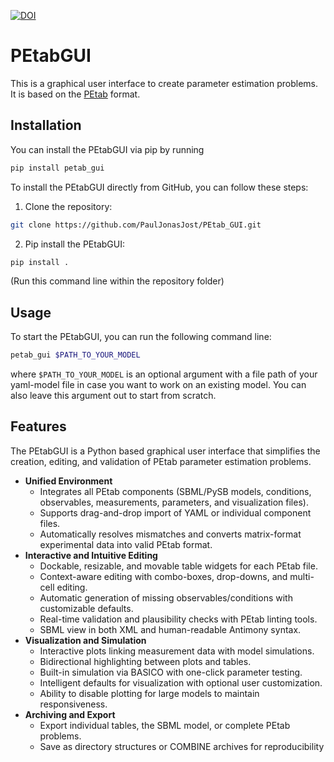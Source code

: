 [![DOI](https://zenodo.org/badge/DOI/10.5281/zenodo.15355753.svg)](https://doi.org/10.5281/zenodo.15355753)
# PEtabGUI


This is a graphical user interface to create parameter estimation problems. It is 
based on the [PEtab](https://petab.readthedocs.io/en/latest/#) format.

## Installation

You can install the PEtabGUI via pip by running
```bash
pip install petab_gui
```

To install the PEtabGUI directly from GitHub, you can follow these steps:

1. Clone the repository:
```bash
git clone https://github.com/PaulJonasJost/PEtab_GUI.git
```

2. Pip install the PEtabGUI:
```bash
pip install .
```
(Run this command line within the repository folder)


## Usage

To start the PEtabGUI, you can run the following command line:
```bash
petab_gui $PATH_TO_YOUR_MODEL
```
where `$PATH_TO_YOUR_MODEL` is an optional argument with a file path of your 
yaml-model file in case you want to work on an existing model. You can also leave this 
argument out to start from scratch.

## Features

The PEtabGUI is a Python based graphical user interface that simplifies the creation, 
editing, and validation of PEtab parameter estimation problems.
- **Unified Environment**
  - Integrates all PEtab components (SBML/PySB models, conditions, observables, 
    measurements, parameters, and visualization files). 
  - Supports drag-and-drop import of YAML or individual component files. 
  - Automatically resolves mismatches and converts matrix-format experimental data 
    into valid PEtab format.
- **Interactive and Intuitive Editing**
  - Dockable, resizable, and movable table widgets for each PEtab file. 
  - Context-aware editing with combo-boxes, drop-downs, and multi-cell editing. 
  - Automatic generation of missing observables/conditions with customizable defaults. 
  - Real-time validation and plausibility checks with PEtab linting tools. 
  - SBML view in both XML and human-readable Antimony syntax. 
- **Visualization and Simulation**
  - Interactive plots linking measurement data with model simulations.
  - Bidirectional highlighting between plots and tables.
  - Built-in simulation via BASICO with one-click parameter testing.
  - Intelligent defaults for visualization with optional user customization.
  - Ability to disable plotting for large models to maintain responsiveness.
- **Archiving and Export**
  - Export individual tables, the SBML model, or complete PEtab problems. 
  - Save as directory structures or COMBINE archives for reproducibility
